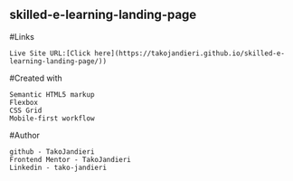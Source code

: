 ## skilled-e-learning-landing-page

#Links

    Live Site URL:[Click here](https://takojandieri.github.io/skilled-e-learning-landing-page/))

#Created with

    Semantic HTML5 markup
    Flexbox
    CSS Grid
    Mobile-first workflow
    
    
#Author

    github - TakoJandieri
    Frontend Mentor - TakoJandieri
    Linkedin - tako-jandieri

